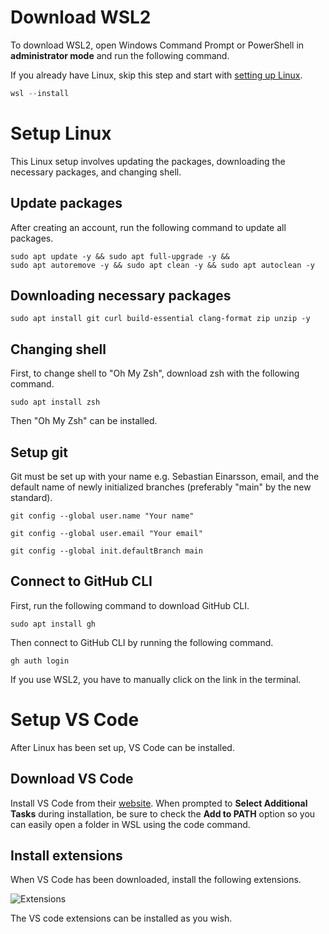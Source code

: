 # Download WSL2

To download WSL2, open Windows Command Prompt or PowerShell in **administrator mode** and run the following command.

If you already have Linux, skip this step and start with [setting up Linux](#setup-linux).

```powershell
wsl --install
```

# Setup Linux

This Linux setup involves updating the packages, downloading the necessary packages, and changing shell.

## Update packages

After creating an account, run the following command to update all packages.

```shell
sudo apt update -y && sudo apt full-upgrade -y &&
sudo apt autoremove -y && sudo apt clean -y && sudo apt autoclean -y
```

## Downloading necessary packages

```shell
sudo apt install git curl build-essential clang-format zip unzip -y
```

## Changing shell

First, to change shell to "Oh My Zsh", download zsh with the following command.

```shell
sudo apt install zsh
```

Then "Oh My Zsh" can be installed.

## Setup git

Git must be set up with your name e.g. Sebastian Einarsson, email, and the default name of newly initialized branches (preferably "main" by the new standard).

```shell
git config --global user.name "Your name"
```

```shell
git config --global user.email "Your email"
```

```shell
git config --global init.defaultBranch main
```

## Connect to GitHub CLI

First, run the following command to download GitHub CLI.

```shell
sudo apt install gh
```

Then connect to GitHub CLI by running the following command.

```shell
gh auth login
```

If you use WSL2, you have to manually click on the link in the terminal.

# Setup VS Code

After Linux has been set up, VS Code can be installed.

## Download VS Code

Install VS Code from their [website](https://vscode.download.prss.microsoft.com/dbazure/download/stable/f1e16e1e6214d7c44d078b1f0607b2388f29d729/VSCodeUserSetup-x64-1.91.1.exe).
When prompted to **Select Additional Tasks** during installation, be sure to check the **Add to PATH** option so you can easily open a folder in WSL using the code command.


## Install extensions

When VS Code has been downloaded, install the following extensions.

![Extensions]("Extensions.png")

The VS code extensions can be installed as you wish.

